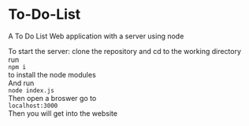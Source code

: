 # To-Do-List
A To Do List Web application with a server using node

To start the server: clone the repository and cd to the working directory  
run  
`npm i`  
to install the node modules  
And run   
`node index.js`  
Then open a broswer go to   
`localhost:3000`  
Then you will get into the website  
